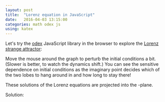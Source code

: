 ```yaml
---
layout: post
title:  "Lorenz equation in JavaScript"
date:   2016-04-03 13:15:00
categories: math odex js
using: katex
---
```


Let's try the [odex][odex] JavaScript library in the browser to
explore the [Lorenz strange attractor][lor]:

<div class="equation" data-expr="\displaystyle x' = \sigma(y-x)"></div>
<div class="equation" data-expr="\displaystyle y' = x(\rho-z)-y"></div>
<div class="equation" data-expr="\displaystyle z'=xy-\beta z"></div>

Move the mouse around the graph to perturb the initial conditions a
bit. (Slower is better, to watch the dynamics shift.)
You can see the sensitive dependence on initial conditions as
the imaginary point decides which of the two lobes to hang around in
and how long to stay there!

These solutions of the Lorenz equations are projected into the
<span class="equation" data-expr="yz"></span>-plane.

Solution:
<div id='graph1'></div>

<script src="/public/js/odex-demo.bundle.min.js"></script>
<script>
  var l = new odexdemo.Lorenz('graph1').draw();
</script>

[odex]: https://www.npmjs.com/package/odex
[lor]: https://en.wikipedia.org/wiki/Lorenz_system
